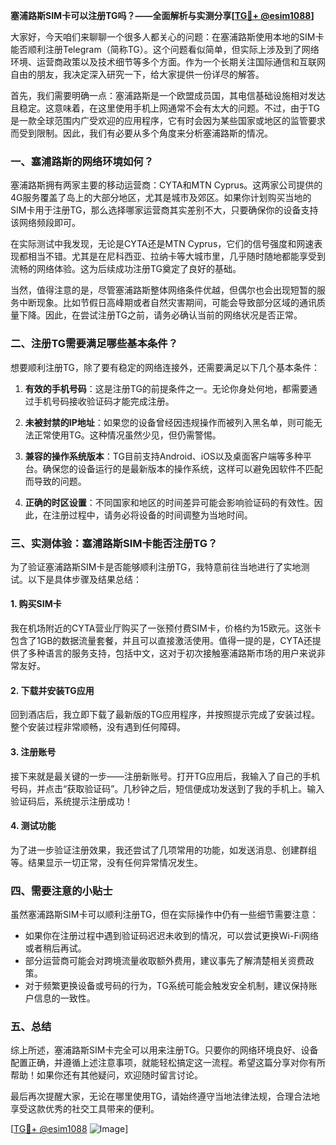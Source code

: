 **塞浦路斯SIM卡可以注册TG吗？——全面解析与实测分享[[TG💪+ @esim1088](https://t.me/s/esim1088)]**

大家好，今天咱们来聊聊一个很多人都关心的问题：在塞浦路斯使用本地的SIM卡能否顺利注册Telegram（简称TG）。这个问题看似简单，但实际上涉及到了网络环境、运营商政策以及技术细节等多个方面。作为一个长期关注国际通信和互联网自由的朋友，我决定深入研究一下，给大家提供一份详尽的解答。

首先，我们需要明确一点：塞浦路斯是一个欧盟成员国，其电信基础设施相对发达且稳定。这意味着，在这里使用手机上网通常不会有太大的问题。不过，由于TG是一款全球范围内广受欢迎的应用程序，它有时会因为某些国家或地区的监管要求而受到限制。因此，我们有必要从多个角度来分析塞浦路斯的情况。

### 一、塞浦路斯的网络环境如何？

塞浦路斯拥有两家主要的移动运营商：CYTA和MTN Cyprus。这两家公司提供的4G服务覆盖了岛上的大部分地区，尤其是城市及郊区。如果你计划购买当地的SIM卡用于注册TG，那么选择哪家运营商其实差别不大，只要确保你的设备支持该网络频段即可。

在实际测试中我发现，无论是CYTA还是MTN Cyprus，它们的信号强度和网速表现都相当不错。尤其是在尼科西亚、拉纳卡等大城市里，几乎随时随地都能享受到流畅的网络体验。这为后续成功注册TG奠定了良好的基础。

当然，值得注意的是，尽管塞浦路斯整体网络条件优越，但偶尔也会出现短暂的服务中断现象。比如节假日高峰期或者自然灾害期间，可能会导致部分区域的通讯质量下降。因此，在尝试注册TG之前，请务必确认当前的网络状况是否正常。

### 二、注册TG需要满足哪些基本条件？

想要顺利注册TG，除了要有稳定的网络连接外，还需要满足以下几个基本条件：

1. **有效的手机号码**：这是注册TG的前提条件之一。无论你身处何地，都需要通过手机号码接收验证码才能完成注册。
   
2. **未被封禁的IP地址**：如果您的设备曾经因违规操作而被列入黑名单，则可能无法正常使用TG。这种情况虽然少见，但仍需警惕。

3. **兼容的操作系统版本**：TG目前支持Android、iOS以及桌面客户端等多种平台。确保您的设备运行的是最新版本的操作系统，这样可以避免因软件不匹配而导致的问题。

4. **正确的时区设置**：不同国家和地区的时间差异可能会影响验证码的有效性。因此，在注册过程中，请务必将设备的时间调整为当地时间。

### 三、实测体验：塞浦路斯SIM卡能否注册TG？

为了验证塞浦路斯SIM卡是否能够顺利注册TG，我特意前往当地进行了实地测试。以下是具体步骤及结果总结：

#### 1. 购买SIM卡
我在机场附近的CYTA营业厅购买了一张预付费SIM卡，价格约为15欧元。这张卡包含了1GB的数据流量套餐，并且可以直接激活使用。值得一提的是，CYTA还提供了多种语言的服务支持，包括中文，这对于初次接触塞浦路斯市场的用户来说非常友好。

#### 2. 下载并安装TG应用
回到酒店后，我立即下载了最新版的TG应用程序，并按照提示完成了安装过程。整个安装过程非常顺畅，没有遇到任何障碍。

#### 3. 注册账号
接下来就是最关键的一步——注册新账号。打开TG应用后，我输入了自己的手机号码，并点击“获取验证码”。几秒钟之后，短信便成功发送到了我的手机上。输入验证码后，系统提示注册成功！

#### 4. 测试功能
为了进一步验证注册效果，我还尝试了几项常用的功能，如发送消息、创建群组等。结果显示一切正常，没有任何异常情况发生。

### 四、需要注意的小贴士

虽然塞浦路斯SIM卡可以顺利注册TG，但在实际操作中仍有一些细节需要注意：

- 如果你在注册过程中遇到验证码迟迟未收到的情况，可以尝试更换Wi-Fi网络或者稍后再试。
- 部分运营商可能会对跨境流量收取额外费用，建议事先了解清楚相关资费政策。
- 对于频繁更换设备或号码的行为，TG系统可能会触发安全机制，建议保持账户信息的一致性。

### 五、总结

综上所述，塞浦路斯SIM卡完全可以用来注册TG。只要你的网络环境良好、设备配置正确，并遵循上述注意事项，就能轻松搞定这一流程。希望这篇分享对你有所帮助！如果你还有其他疑问，欢迎随时留言讨论。

最后再次提醒大家，无论在哪里使用TG，请始终遵守当地法律法规，合理合法地享受这款优秀的社交工具带来的便利。

[[TG💪+ @esim1088](https://t.me/s/esim1088) ![Image](https://i.postimg.cc/4NQfJmqS/Snipaste-2025-05-13-00-14-12.png)]